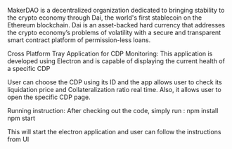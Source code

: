 MakerDAO is a decentralized organization dedicated to bringing stability to the crypto economy through Dai, the world's first stablecoin on the Ethereum blockchain. Dai is an asset-backed hard currency that addresses the crypto economy’s problems of volatility with a secure and transparent smart contract platform of permission-less loans.

Cross Platform Tray Application for CDP Monitoring:
This application is developed using Electron and is capable of displaying the current health of a specific CDP

User can choose the CDP using its ID and the app allows user to check its liquidation price and Collateralization ratio real time. Also, it allows user
to open the specific CDP page. 

Running instruction:
After checking out the code, simply run :
  npm install
  npm start

This will start the electron application and user can follow the instructions from UI